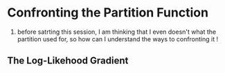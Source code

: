 # Confronting the Partition Function

1. before satrting this session, I am thinking that I even doesn't what the partition used for, so how can I understand the ways to confronting it !

## The Log-Likehood Gradient

## 
